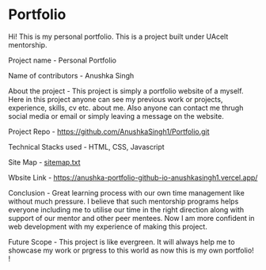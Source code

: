 # Portfolio
Hi! This is my personal portfolio.
This is a project built under UAcelt mentorship.


Project name - Personal Portfolio 


Name of contributors - Anushka Singh  


About the project -
This project is simply a portfolio website of a myself. Here in this project anyone can see my previous work or projects, experience, skills, cv etc. about me. Also anyone can contact me thrugh social media or email or simply leaving a message on the website.


Project Repo - https://github.com/AnushkaSingh1/Portfolio.git


Technical Stacks used - HTML, CSS, Javascript


Site Map - [sitemap.txt](https://github.com/AnushkaSingh1/Portfolio/files/8102191/sitemap.txt)

          
Wbsite Link - https://anushka-portfolio-github-io-anushkasingh1.vercel.app/


Conclusion - 
Great learning process with our own time management like without much pressure. I believe that such mentorship programs helps everyone including me to utilise our time in the right direction along with support of our mentor and other peer mentees. Now I am more confident in web development with my experience of making this project.


Future Scope -
This project is like evergreen. It will always help me to showcase my work or prgress to this world as now this is my own portfolio! !

